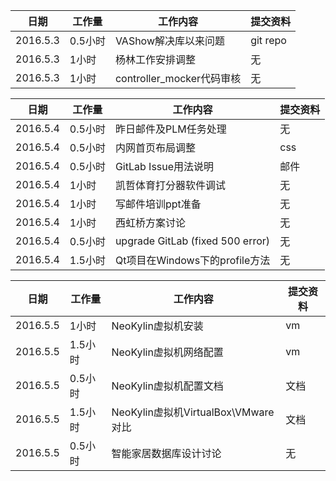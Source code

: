 日期  | 工作量 | 工作内容 | 提交资料
-----|-------| --------|-----
2016.5.3 | 0.5小时 | VAShow解决库以来问题 | git repo
2016.5.3 | 1小时 | 杨林工作安排调整 | 无
2016.5.3 | 1小时 | controller_mocker代码审核 | 无

日期  | 工作量 | 工作内容 | 提交资料
-----|-------| --------|-----
2016.5.4 | 0.5小时 | 昨日邮件及PLM任务处理 | 无
2016.5.4 | 0.5小时 | 内网首页布局调整 | css
2016.5.4 | 0.5小时 | GitLab Issue用法说明 | 邮件
2016.5.4 | 1小时 | 凯哲体育打分器软件调试 | 无
2016.5.4 | 1小时 | 写邮件培训ppt准备 | 无
2016.5.4 | 1小时 | 西虹桥方案讨论 | 无
2016.5.4 | 0.5小时 | upgrade GitLab (fixed 500 error) | 无
2016.5.4 | 1.5小时 | Qt项目在Windows下的profile方法 | 无

日期  | 工作量 | 工作内容 | 提交资料
-----|-------| --------|-----
2016.5.5 | 1小时 | NeoKylin虚拟机安装 | vm
2016.5.5 | 1.5小时 | NeoKylin虚拟机网络配置 | vm
2016.5.5 | 0.5小时 | NeoKylin虚拟机配置文档 | 文档
2016.5.5 | 1.5小时 | NeoKylin虚拟机VirtualBox\VMware对比 | 文档
2016.5.5 | 0.5小时 | 智能家居数据库设计讨论  | 无

[//]: # (comment)
